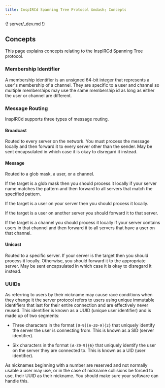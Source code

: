 ```yaml
---
title: InspIRCd Spanning Tree Protocol &mdash; Concepts
---
```


{! server/_dev.md !}

## Concepts

This page explains concepts relating to the InspIRCd Spanning Tree protocol.

### Membership Identifier

A membership identifier is an unsigned 64-bit integer that represents a user's membership of a channel. They are specific to a user and channel so multiple memberships may use the same membership id as long as either the user or channel are different.

### Message Routing

InspIRCd supports three types of message routing.

#### Broadcast

Routed to every server on the network. You must process the message locally and then forward it to every server other than the sender. May be sent encapsulated in which case it is okay to disregard it instead.

#### Message

Routed to a glob mask, a user, or a channel.

If the target is a glob mask then you should process it locally if your server name matches the pattern and then forward to all servers that match the specified pattern.

If the target is a user on your server then you should process it locally.

If the target is a user on another server you should forward it to that server.

If the target is a channel you should process it locally if your server contains users in that channel and then forward it to all servers that have a user on that channel.

#### Unicast

Routed to a specific server. If your server is the target then you should process it locally. Otherwise, you should forward it to the appropriate server. May be sent encapsulated in which case it is okay to disregard it instead.

### UUIDs

As referring to users by their nickname may cause race conditions when they change it the server protocol refers to users using unique immutable identifiers that last for their entire connection and are effectively never reused. This identifier is known as a UUID (unique user identifier) and is made up of two segments:

- Three characters in the format `[0-9][A-Z0-9]{2}` that uniquely identify the server the user is connecting from. This is known as a SID (server identifier).

- Six characters in the format `[A-Z0-9]{6}` that uniquely identify the user on the server they are connected to. This is known as a UID (user identifier).

As nicknames beginning with a number are reserved and not normally usable a user may use, or in the case of nickname collisions be forced to use, their UUID as their nickname. You should make sure your software can handle this.
